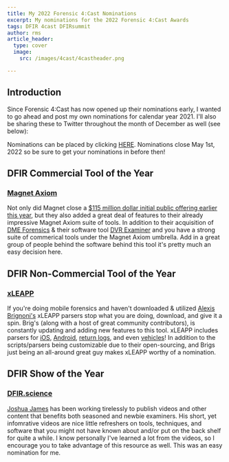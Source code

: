 ```yaml
---
title: My 2022 Forensic 4:Cast Nominations
excerpt: My nominations for the 2022 Forensic 4:Cast Awards
tags: DFIR 4cast DFIRsummit
author: rms
article_header:
  type: cover
  image:
    src: /images/4cast/4castheader.png

---
```


## Introduction

Since Forensic 4:Cast has now opened up their nominations early, I wanted to go ahead and post my own nominations for calendar year 2021. I'll also be sharing these to Twitter throughout the month of December as well (see below):

Nominations can be placed by clicking [HERE](https://forms.gle/HtTr5SBcMv1oAZkh9). Nominations close May 1st, 2022 so be sure to get your nominations in before then! 

## DFIR Commercial Tool of the Year
### [Magnet Axiom](https://www.magnetforensics.com/products/magnet-axiom/)

Not only did Magnet close a [$115 million dollar initial public offering earlier this year](https://investors.magnetforensics.com/news/news-details/2021/Magnet-Forensics-Closes-115-Million-Initial-Public-Offering/default.aspx), but they also added a great deal of features to their already impressive Magnet Axiom suite of tools. In addition to their acquisition of [DME Forensics](https://dmeforensics.com/) & their software tool [DVR Examiner](https://dmeforensics.com/dvr-examiner/) and you have a strong suite of commerical tools under the Magnet Axiom umbrella. Add in a great group of people behind the software behind this tool it's pretty much an easy decision here.

## DFIR Non-Commercial Tool of the Year
### [xLEAPP](https://github.com/abrignoni)

If you're doing mobile forensics and haven't downloaded & utilized [Alexis Brignoni's](https://twitter.com/AlexisBrignoni) xLEAPP parsers stop what you are doing, download, and give it a spin. Brig's (along with a host of great community contributors), is constantly updating and adding new features to this tool. xLEAPP includes parsers for [iOS](https://github.com/abrignoni/iLEAPP), [Android](https://github.com/abrignoni/ALEAPP), [return logs](https://github.com/abrignoni/RLEAPP), and even [vehicles](https://github.com/abrignoni/VLEAPP)! In addition to the scripts/parsers being customizable due to their open-sourcing, and Brigs just being an all-around great guy makes xLEAPP worthy of a nomination.

## DFIR Show of the Year
### [DFIR.science](https://dfir.science/)

[Joshua James](https://twitter.com/DFIRScience) has been working tirelessly to publish videos and other content that benefits both seasoned and newbie examiners. His short, yet infomrative videos are nice little refreshers on tools, techniques, and software that you might not have known about and/or put on the back shelf for quite a while. I know personally I've learned a lot from the videos, so I encourage you to take advantage of this resource as well. This was an easy nomination for me. 


<!--more-->
